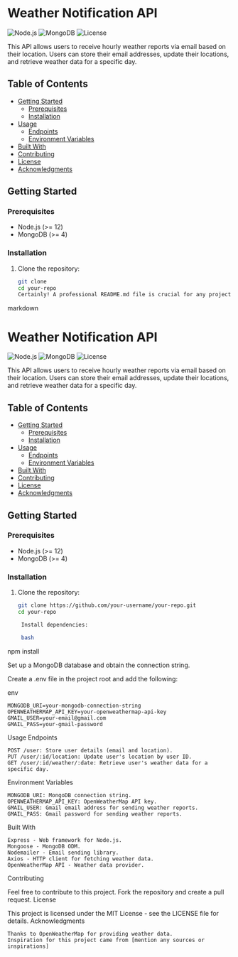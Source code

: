 # Weather Notification API

![Node.js](https://img.shields.io/badge/Node.js-%3E%3D%2012-brightgreen)
![MongoDB](https://img.shields.io/badge/MongoDB-%3E%3D%204-blue)
![License](https://img.shields.io/badge/license-MIT-blue.svg)

This API allows users to receive hourly weather reports via email based on their location. Users can store their email addresses, update their locations, and retrieve weather data for a specific day.

## Table of Contents

- [Getting Started](#getting-started)
  - [Prerequisites](#prerequisites)
  - [Installation](#installation)
- [Usage](#usage)
  - [Endpoints](#endpoints)
  - [Environment Variables](#environment-variables)
- [Built With](#built-with)
- [Contributing](#contributing)
- [License](#license)
- [Acknowledgments](#acknowledgments)

## Getting Started

### Prerequisites

- Node.js (>= 12)
- MongoDB (>= 4)

### Installation

1. Clone the repository:

   ```bash
   git clone
   cd your-repo
   Certainly! A professional README.md file is crucial for any project. It provides essential information for users, contributors, and anyone interested in understanding and using your project. Below is a template for a comprehensive README file for your Node.js API project. Feel free to customize it according to your specific project details.
   ```

markdown

# Weather Notification API

![Node.js](https://img.shields.io/badge/Node.js-%3E%3D%2012-brightgreen)
![MongoDB](https://img.shields.io/badge/MongoDB-%3E%3D%204-blue)
![License](https://img.shields.io/badge/license-MIT-blue.svg)

This API allows users to receive hourly weather reports via email based on their location. Users can store their email addresses, update their locations, and retrieve weather data for a specific day.

## Table of Contents

- [Getting Started](#getting-started)
  - [Prerequisites](#prerequisites)
  - [Installation](#installation)
- [Usage](#usage)
  - [Endpoints](#endpoints)
  - [Environment Variables](#environment-variables)
- [Built With](#built-with)
- [Contributing](#contributing)
- [License](#license)
- [Acknowledgments](#acknowledgments)

## Getting Started

### Prerequisites

- Node.js (>= 12)
- MongoDB (>= 4)

### Installation

1. Clone the repository:

   ```bash
   git clone https://github.com/your-username/your-repo.git
   cd your-repo

    Install dependencies:

    bash
   ```

npm install

Set up a MongoDB database and obtain the connection string.

Create a .env file in the project root and add the following:

env

    MONGODB_URI=your-mongodb-connection-string
    OPENWEATHERMAP_API_KEY=your-openweathermap-api-key
    GMAIL_USER=your-email@gmail.com
    GMAIL_PASS=your-gmail-password

Usage
Endpoints

    POST /user: Store user details (email and location).
    PUT /user/:id/location: Update user's location by user ID.
    GET /user/:id/weather/:date: Retrieve user's weather data for a specific day.

Environment Variables

    MONGODB_URI: MongoDB connection string.
    OPENWEATHERMAP_API_KEY: OpenWeatherMap API key.
    GMAIL_USER: Gmail email address for sending weather reports.
    GMAIL_PASS: Gmail password for sending weather reports.

Built With

    Express - Web framework for Node.js.
    Mongoose - MongoDB ODM.
    Nodemailer - Email sending library.
    Axios - HTTP client for fetching weather data.
    OpenWeatherMap API - Weather data provider.

Contributing

Feel free to contribute to this project. Fork the repository and create a pull request.
License

This project is licensed under the MIT License - see the LICENSE file for details.
Acknowledgments

    Thanks to OpenWeatherMap for providing weather data.
    Inspiration for this project came from [mention any sources or inspirations]
